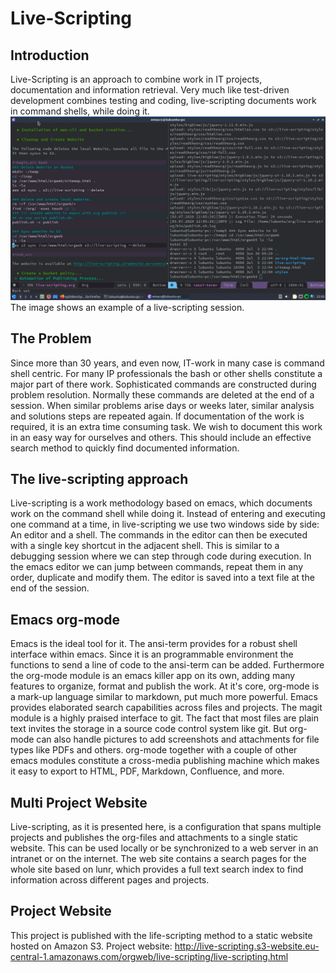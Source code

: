 # Live-Scripting
## Introduction

Live-Scripting is an approach to combine work in IT projects, documentation and information retrieval.
Very much like test-driven development combines testing and coding, live-scripting documents work in command shells, while doing it.
![Example of a live-scripting session.](/images/Introduction/2020-07-03_22-06-50_2020-07-03_22-05-56.png)
The image shows an example of a live-scripting session.
## The Problem

Since more than 30 years, and even now, IT-work in many case is command shell centric. For many IP professionals the bash or other shells constitute a major part of there work. Sophisticated commands are constructed during problem resolution. Normally these commands are deleted at the end of a session. When similar problems arise days or weeks later, similar analysis and solutions steps are repeated again. If documentation of the work is required, it is an extra time consuming task. We wish to document this work in an easy way for ourselves and others. This should include an effective search method to quickly find documented information.

## The live-scripting approach

Live-scripting is a work methodology based on emacs, which documents work on the command shell while doing it. Instead of entering and executing one command at a time, in live-scripting we use two windows side by side: An editor and a shell. The commands in the editor can then be executed with a single key shortcut in the adjacent shell. This is similar to a debugging session where we can step through code during execution. In the emacs editor we can jump between commands, repeat them in any order, duplicate and modify them. The editor is saved into a text file at the end of the session.

## Emacs org-mode

Emacs is the ideal tool for it. The ansi-term provides for a robust shell interface within emacs. Since it is an programmable environment the functions to send a line of code to the ansi-term can be added. Furthermore the org-mode module is an emacs killer app on its own, adding many features to organize, format and publish the work. At it's core, org-mode is a mark-up language similar to markdown, put much more powerful. Emacs provides elaborated search capabilities across files and projects. The magit module is a highly praised interface to git. The fact that most files are plain text invites the storage in a source code control system like git. But org-mode can also handle pictures to add screenshots and attachments for file types like PDFs and others. org-mode together with a couple of other emacs modules constitute a cross-media publishing machine which makes it easy to export to HTML, PDF, Markdown, Confluence, and more.

## Multi Project Website
Live-scripting, as it is presented here, is a configuration that spans multiple projects and publishes the org-files and attachments to a single static website. This can be used locally or be synchronized to a web server in an intranet or on the internet. The web site contains a search pages for the whole site based on lunr, which provides a full text search index to find information across different pages and projects.

## Project Website
This project is published with the life-scripting method to a static website hosted on Amazon S3.
Project website: http://live-scripting.s3-website.eu-central-1.amazonaws.com/orgweb/live-scripting/live-scripting.html

